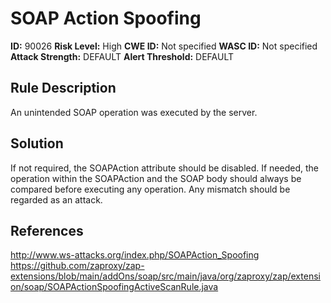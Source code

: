 
# SOAP Action Spoofing

**ID:** 90026
**Risk Level:** High
**CWE ID:** Not specified
**WASC ID:** Not specified
**Attack Strength:** DEFAULT
**Alert Threshold:** DEFAULT

## Rule Description
An unintended SOAP operation was executed by the server.

## Solution
If not required, the SOAPAction attribute should be disabled. If needed, the operation within the SOAPAction and the SOAP body should always be compared before executing any operation. Any mismatch should be regarded as an attack.

## References
http://www.ws-attacks.org/index.php/SOAPAction_Spoofing
https://github.com/zaproxy/zap-extensions/blob/main/addOns/soap/src/main/java/org/zaproxy/zap/extension/soap/SOAPActionSpoofingActiveScanRule.java
